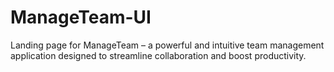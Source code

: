 # ManageTeam-UI
Landing page for ManageTeam – a powerful and intuitive team management application designed to streamline collaboration and boost productivity.
